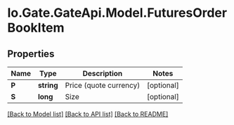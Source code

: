 
# Io.Gate.GateApi.Model.FuturesOrderBookItem

## Properties

Name | Type | Description | Notes
------------ | ------------- | ------------- | -------------
**P** | **string** | Price (quote currency) | [optional] 
**S** | **long** | Size | [optional] 

[[Back to Model list]](../README.md#documentation-for-models)
[[Back to API list]](../README.md#documentation-for-api-endpoints)
[[Back to README]](../README.md)
